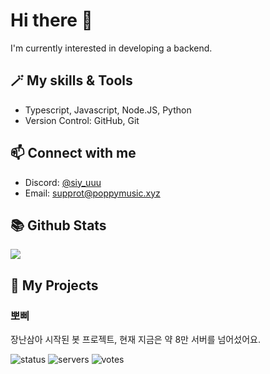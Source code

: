 # Hi there 👋

I'm currently interested in developing a backend.

## 🪄 My skills & Tools

- Typescript, Javascript, Node.JS, Python
- Version Control: GitHub, Git
  
## 📫 Connect with me

- Discord: [@siy_uuu](https://discord.com/users/353382954577297408)
- Email: supprot@poppymusic.xyz

## 📚 Github Stats

![](https://github-readme-stats.vercel.app/api?username=siy-uuu&show_icons=true&theme=react&hide_border=true&count_private=true)

## 📃 My Projects

### 뽀삐

장난삼아 시작된 봇 프로젝트, 현재 지금은 약 8만 서버를 넘어섰어요.

![status](https://koreanbots.dev/api/widget/bots/status/896270994740764684.svg?icon=true&scale=1) 
![servers](https://koreanbots.dev/api/widget/bots/servers/896270994740764684.svg?icon=true&scale=1) 
![votes](https://koreanbots.dev/api/widget/bots/votes/896270994740764684.svg?icon=true&scale=1)

